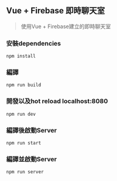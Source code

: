 ## Vue + Firebase 即時聊天室
> 使用Vue + Firebase建立的即時聊天室

### 安裝dependencies
    npm install
### 編譯
    npm run build
### 開發以及hot reload localhost:8080
    npm run dev
### 編譯後啟動Server
    npm run start
### 編譯並啟動Server
    npm run server